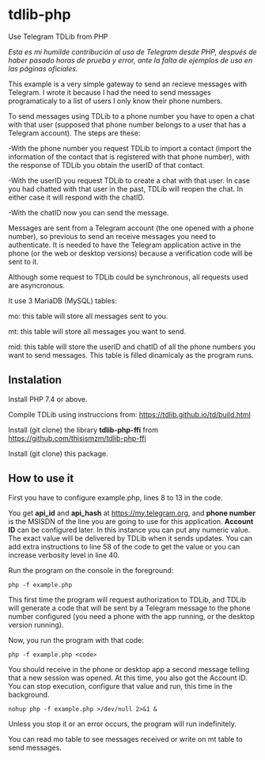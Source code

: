 # tdlib-php
Use Telegram TDLib from PHP

*Esta es mi humilde contribución al uso de Telegram desde PHP, después de haber pasado horas de prueba y error, ante la falta de ejemplos de uso en las páginas oficiales.*

This example is a very simple gateway to send an recieve messages with Telegram. I wrote it because I had the need to send messages programaticaly to a list of users I only know their phone numbers.

To send messages using TDLib to a phone number you have to open a chat with that user (supposed that phone number belongs to a user that has a Telegram account). The steps are these:

-With the phone number you request TDLib to import a contact (import the information of the contact that is registered with that phone number), with the response of TDLib you obtain the userID of that contact.

-With the userID you request TDLib to create a chat with that user. In case you had chatted with that user in the past, TDLib will reopen the chat. In either case it will respond with the chatID.

-With the chatID now you can send the message.

Messages are sent from a Telegram account (the one opened with a phone number), so previous to send an receive messages you need to authenticate. It is needed to have the Telegram application active in the phone (or the web or desktop versions) because a verification code will be sent to it.

Although some request to TDLib could be synchronous, all requests used are asyncronous.

It use 3 MariaDB (MySQL) tables:

mo: this table will store all messages sent to you. 

mt: this table will store all messages you want to send.

mid: this table will store the userID and chatID of all the phone numbers you want to send messages. This table is filled dinamicaly as the program runs.

## Instalation

Install PHP 7.4 or above.

Compile TDLib using instruccions from: https://tdlib.github.io/td/build.html

Install (git clone) the library **tdlib-php-ffi** from https://github.com/thisismzm/tdlib-php-ffi 

Install (git clone) this package. 

## How to use it

First you have to configure example.php, lines 8 to 13 in the code. 

You get **api_id** and **api_hash** at https://my.telegram.org, and **phone number** is the MSISDN of the line you are going to use for this application. **Account ID** can be configured later. In this instance you can put any numeric value. The exact value will be delivered by TDLib when it sends updates. You can add extra instructions to line 58 of the code to get the value or you can increase verbosity level in line 40.

Run the program on the console in the foreground:
```
php -f example.php
```
This first time the program will request authorization to TDLib, and TDLib will generate a code that will be sent by a Telegram message to the phone number configured (you need a phone with the app running, or the desktop version running). 

Now, you run the program with that code:
```
php -f example.php <code>
```
You should receive in the phone or desktop app a second message telling that a new session was opened. At this time, you also got the Account ID. You can stop execution, configure that value and run, this time in the background.
```
nohup php -f example.php >/dev/null 2>&1 &
```
Unless you stop it or an error occurs, the program will run indefinitely. 

You can read mo table to see messages received or write on mt table to send messages.










